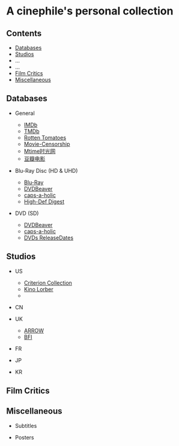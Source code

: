 # A cinephile's personal collection

## Contents
- [Databases](https://github.com/stormstout01/movie-stuff/blob/master/README.md#databases)
- [Studios](https://github.com/stormstout01/movie-stuff/blob/master/README.md#studios)
- ...
- ...
- [Film Critics](https://github.com/stormstout01/movie-stuff/blob/master/README.md#film-critics)
- [Miscellaneous](https://github.com/stormstout01/movie-stuff/blob/master/README.md#miscellaneous)

## Databases
- General
  - [IMDb](https://www.imdb.com/)
  - [TMDb](https://www.themoviedb.org/)
  - [Rotten Tomatoes](https://www.rottentomatoes.com/)
  - [Movie-Censorship](https://www.movie-censorship.com/)
  - [Mtime时光网](http://www.mtime.com/)
  - [豆瓣电影](https://movie.douban.com/)

- Blu-Ray Disc (HD & UHD)
  - [Blu-Ray](https://www.blu-ray.com/)
  - [DVDBeaver](http://www.dvdbeaver.com/)
  - [caps-a-holic](https://caps-a-holic.com/)
  - [High-Def Digest](https://bluray.highdefdigest.com/)

- DVD (SD)
  - [DVDBeaver](http://www.dvdbeaver.com/)
  - [caps-a-holic](http://sd.caps-a-holic.com/)
  - [DVDs ReleaseDates](https://www.dvdsreleasedates.com/)

## Studios
- US
  - [Criterion Collection](https://www.criterion.com/)
  - [Kino Lorber](https://www.kinolorber.com/)
  - 

- CN

- UK
  - [ARROW](https://arrowfilms.com/)
  - [BFI](https://www.bfi.org.uk/)

- FR

- JP

- KR

## Film Critics

## Miscellaneous
- Subtitles

- Posters
